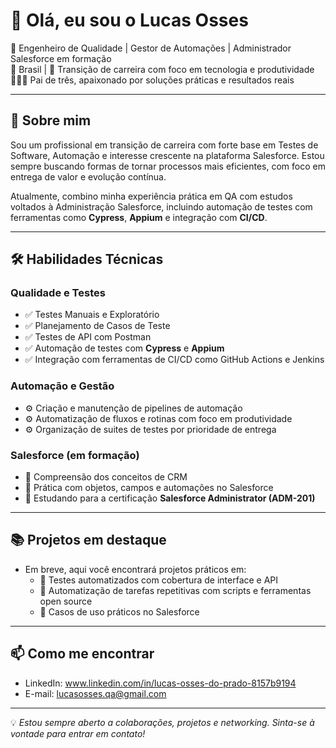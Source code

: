 # 👋 Olá, eu sou o Lucas Osses

🎯 Engenheiro de Qualidade | Gestor de Automações | Administrador Salesforce em formação  
📍 Brasil | 💼 Transição de carreira com foco em tecnologia e produtividade  
👨‍👧‍👦 Pai de três, apaixonado por soluções práticas e resultados reais

---

## 🚀 Sobre mim

Sou um profissional em transição de carreira com forte base em Testes de Software, Automação e interesse crescente na plataforma Salesforce. Estou sempre buscando formas de tornar processos mais eficientes, com foco em entrega de valor e evolução contínua.

Atualmente, combino minha experiência prática em QA com estudos voltados à Administração Salesforce, incluindo automação de testes com ferramentas como **Cypress**, **Appium** e integração com **CI/CD**.

---

## 🛠️ Habilidades Técnicas

### Qualidade e Testes
- ✅ Testes Manuais e Exploratório
- ✅ Planejamento de Casos de Teste
- ✅ Testes de API com Postman
- ✅ Automação de testes com **Cypress** e **Appium**
- ✅ Integração com ferramentas de CI/CD como GitHub Actions e Jenkins

### Automação e Gestão
- ⚙️ Criação e manutenção de pipelines de automação
- ⚙️ Automatização de fluxos e rotinas com foco em produtividade
- ⚙️ Organização de suites de testes por prioridade de entrega

### Salesforce (em formação)
- 🧩 Compreensão dos conceitos de CRM
- 🧩 Prática com objetos, campos e automações no Salesforce
- 🧩 Estudando para a certificação **Salesforce Administrator (ADM-201)**

---

## 📚 Projetos em destaque
- Em breve, aqui você encontrará projetos práticos em:
  - 🔹 Testes automatizados com cobertura de interface e API
  - 🔹 Automatização de tarefas repetitivas com scripts e ferramentas open source
  - 🔹 Casos de uso práticos no Salesforce

---

## 📫 Como me encontrar

- LinkedIn: www.linkedin.com/in/lucas-osses-do-prado-8157b9194
- E-mail: lucasosses.qa@gmail.com

---

💡 *Estou sempre aberto a colaborações, projetos e networking. Sinta-se à vontade para entrar em contato!*

